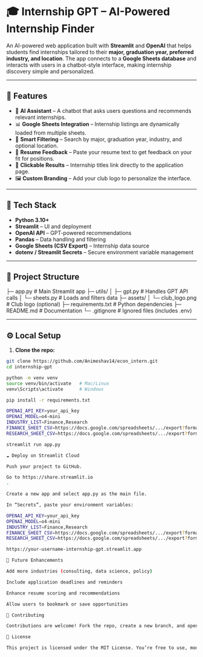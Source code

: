 # 🎓 Internship GPT – AI-Powered Internship Finder

An AI-powered web application built with **Streamlit** and **OpenAI** that helps students find internships tailored to their **major, graduation year, preferred industry, and location**. The app connects to a **Google Sheets database** and interacts with users in a chatbot-style interface, making internship discovery simple and personalized.

---

## 🚀 Features

- 🤖 **AI Assistant** – A chatbot that asks users questions and recommends relevant internships.
- 📊 **Google Sheets Integration** – Internship listings are dynamically loaded from multiple sheets.
- 🔎 **Smart Filtering** – Search by major, graduation year, industry, and optional location.
- 📝 **Resume Feedback** – Paste your resume text to get feedback on your fit for positions.
- 🔗 **Clickable Results** – Internship titles link directly to the application page.
- 🖼️ **Custom Branding** – Add your club logo to personalize the interface.

---

## 🧰 Tech Stack

- **Python 3.10+**
- **Streamlit** – UI and deployment
- **OpenAI API** – GPT-powered recommendations
- **Pandas** – Data handling and filtering
- **Google Sheets (CSV Export)** – Internship data source
- **dotenv / Streamlit Secrets** – Secure environment variable management

---

## 📁 Project Structure

├─ app.py # Main Streamlit app
├─ utils/
│ ├─ gpt.py # Handles GPT API calls
│ └─ sheets.py # Loads and filters data
├─ assets/
│ └─ club_logo.png # Club logo (optional)
├─ requirements.txt # Python dependencies
├─ README.md # Documentation
└─ .gitignore # Ignored files (includes .env)


---

## ⚙️ Local Setup

1. **Clone the repo:**
```bash
git clone https://github.com/Animeshav14/econ_intern.git
cd internship-gpt

python -m venv venv
source venv/bin/activate   # Mac/Linux
venv\Scripts\activate      # Windows

pip install -r requirements.txt

OPENAI_API_KEY=your_api_key
OPENAI_MODEL=o4-mini
INDUSTRY_LIST=Finance,Research
FINANCE_SHEET_CSV=https://docs.google.com/spreadsheets/.../export?format=csv&gid=0
RESEARCH_SHEET_CSV=https://docs.google.com/spreadsheets/.../export?format=csv&gid=1776427913

streamlit run app.py

☁️ Deploy on Streamlit Cloud

Push your project to GitHub.

Go to https://share.streamlit.io
.

Create a new app and select app.py as the main file.

In “Secrets”, paste your environment variables:

OPENAI_API_KEY=your_api_key
OPENAI_MODEL=o4-mini
INDUSTRY_LIST=Finance,Research
FINANCE_SHEET_CSV=https://docs.google.com/spreadsheets/.../export?format=csv&gid=0
RESEARCH_SHEET_CSV=https://docs.google.com/spreadsheets/.../export?format=csv&gid=1776427913

https://your-username-internship-gpt.streamlit.app

🧠 Future Enhancements

Add more industries (consulting, data science, policy)

Include application deadlines and reminders

Enhance resume scoring and recommendations

Allow users to bookmark or save opportunities

🤝 Contributing

Contributions are welcome! Fork the repo, create a new branch, and open a pull request. If you’re part of the Economics Club, you can also contribute new internship data through Google Sheets.

📜 License

This project is licensed under the MIT License. You’re free to use, modify, and distribute it for academic or personal use.